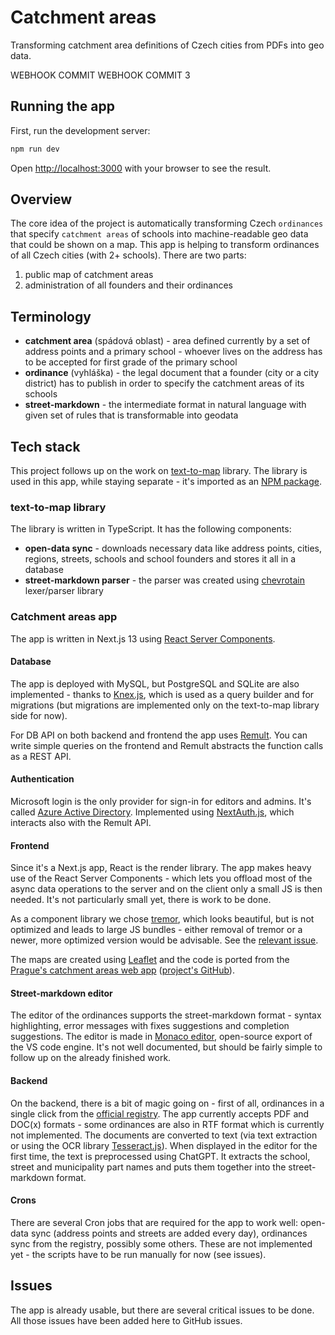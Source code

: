 # Catchment areas
Transforming catchment area definitions of Czech cities from PDFs into geo data.

WEBHOOK COMMIT
WEBHOOK COMMIT 3

## Running the app

First, run the development server:

```bash
npm run dev
```

Open [http://localhost:3000](http://localhost:3000) with your browser to see the result.

## Overview

The core idea of the project is automatically transforming Czech `ordinances` that specify `catchment areas` of schools into machine-readable geo data that could be shown on a map. This app is helping to transform ordinances of all Czech cities (with 2+ schools). There are two parts:
1. public map of catchment areas
2. administration of all founders and their ordinances

## Terminology

- **catchment area** (spádová oblast) - area defined currently by a set of address points and a primary school - whoever lives on the address has to be accepted for first grade of the primary school
- **ordinance** (vyhláška) - the legal document that a founder (city or a city district) has to publish in order to specify the catchment areas of its schools
- **street-markdown** - the intermediate format in natural language with given set of rules that is transformable into geodata

## Tech stack

This project follows up on the work on [text-to-map](https://github.com/maral/text-to-map) library. The library is used in this app, while staying separate - it's imported as an [NPM package](https://www.npmjs.com/package/text-to-map).

### text-to-map library

The library is written in TypeScript. It has the following components:
- **open-data sync** - downloads necessary data like address points, cities, regions, streets, schools and school founders and stores it all in a database
- **street-markdown parser** - the parser was created using [chevrotain](https://chevrotain.io/docs/) lexer/parser library

### Catchment areas app

The app is written in Next.js 13 using [React Server Components](https://nextjs.org/docs/getting-started/react-essentials).

#### Database

The app is deployed with MySQL, but PostgreSQL and SQLite are also implemented - thanks to [Knex.js](https://knexjs.org/), which is used as a query builder and for migrations (but migrations are implemented only on the text-to-map library side for now).

For DB API on both backend and frontend the app uses [Remult](https://remult.dev/). You can write simple queries on the frontend and Remult abstracts the function calls as a REST API.

#### Authentication

Microsoft login is the only provider for sign-in for editors and admins. It's called [Azure Active Directory](https://azure.microsoft.com/en-us/products/active-directory). Implemented using [NextAuth.js](https://next-auth.js.org/), which interacts also with the Remult API.

#### Frontend

Since it's a Next.js app, React is the render library. The app makes heavy use of the React Server Components - which lets you offload most of the async data operations to the server and on the client only a small JS is then needed. It's not particularly small yet, there is work to be done.

As a component library we chose [tremor](https://www.tremor.so/), which looks beautiful, but is not optimized and leads to large JS bundles - either removal of tremor or a newer, more optimized version would be advisable. See the [relevant issue](https://github.com/tremorlabs/tremor/issues/605).

The maps are created using [Leaflet](https://leafletjs.com/) and the code is ported from the [Prague's catchment areas web app](https://www.spadovostpraha.cz/) ([project's GitHub](https://github.com/maral/text-to-map-frontend)).

#### Street-markdown editor

The editor of the ordinances supports the street-markdown format - syntax highlighting, error messages with fixes suggestions and completion suggestions. The editor is made in [Monaco editor](https://microsoft.github.io/monaco-editor/), open-source export of the VS code engine. It's not well documented, but should be fairly simple to follow up on the already finished work.

#### Backend

On the backend, there is a bit of magic going on - first of all, ordinances in a single click from the [official registry](https://sbirkapp.gov.cz/vyhledavani). The app currently accepts PDF and DOC(x) formats - some ordinances are also in RTF format which is currently not implemented. The documents are converted to text (via text extraction or using the OCR library [Tesseract.js](https://github.com/naptha/tesseract.js)). When displayed in the editor for the first time, the text is preprocessed using ChatGPT. It extracts the school, street and municipality part names and puts them together into the street-markdown format.

#### Crons

There are several Cron jobs that are required for the app to work well: open-data sync (address points and streets are added every day), ordinances sync from the registry, possibly some others. These are not implemented yet - the scripts have to be run manually for now (see issues).

## Issues

The app is already usable, but there are several critical issues to be done. All those issues have been added here to GitHub issues.
